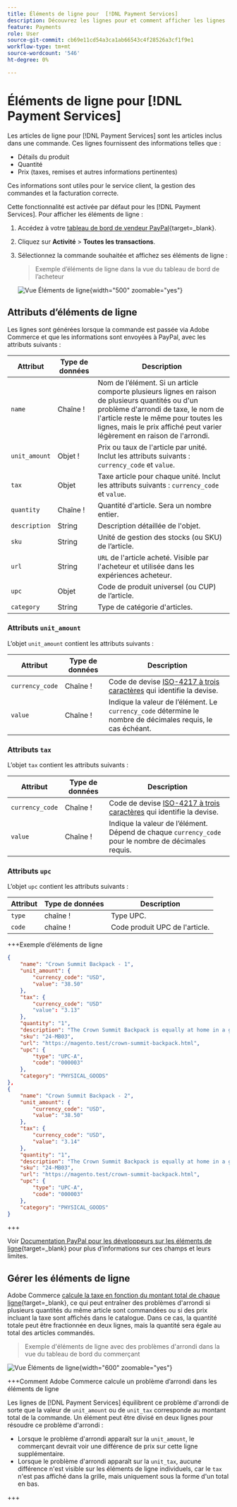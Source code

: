 ```yaml
---
title: Éléments de ligne pour  [!DNL Payment Services]
description: Découvrez les lignes pour et comment afficher les lignes  [!DNL Payment Services]  tableau de bord du commerçant.
feature: Payments
role: User
source-git-commit: cb69e11cd54a3ca1ab66543c4f28526a3cf1f9e1
workflow-type: tm+mt
source-wordcount: '546'
ht-degree: 0%

---
```


# Éléments de ligne pour [!DNL Payment Services]

Les articles de ligne pour [!DNL Payment Services] sont les articles inclus dans une commande. Ces lignes fournissent des informations telles que :

* Détails du produit
* Quantité
* Prix (taxes, remises et autres informations pertinentes)

Ces informations sont utiles pour le service client, la gestion des commandes et la facturation correcte.

Cette fonctionnalité est activée par défaut pour les [!DNL Payment Services]. Pour afficher les éléments de ligne :

1. Accédez à votre [tableau de bord de vendeur PayPal](https://www.paypal.com/merchant/){target=_blank}.

1. Cliquez sur **Activité** > **Toutes les transactions**.

1. Sélectionnez la commande souhaitée et affichez ses éléments de ligne :

   > Exemple d’éléments de ligne dans la vue du tableau de bord de l’acheteur

   ![Vue Éléments de ligne](assets/paypal-shopper-dashboard-line-items-view.png){width="500" zoomable="yes"}

## Attributs d’éléments de ligne

Les lignes sont générées lorsque la commande est passée via Adobe Commerce et que les informations sont envoyées à PayPal, avec les attributs suivants :

| Attribut | Type de données | Description |
| --- | --- | --- |
| `name` | Chaîne ! | Nom de l’élément. Si un article comporte plusieurs lignes en raison de plusieurs quantités ou d&#39;un problème d&#39;arrondi de taxe, le nom de l&#39;article reste le même pour toutes les lignes, mais le prix affiché peut varier légèrement en raison de l&#39;arrondi. |
| `unit_amount` | Objet ! | Prix ou taux de l&#39;article par unité. Inclut les attributs suivants : `currency_code` et `value`. |
| `tax` | Objet | Taxe article pour chaque unité. Inclut les attributs suivants : `currency_code` et `value`. |
| `quantity` | Chaîne ! | Quantité d&#39;article. Sera un nombre entier. |
| `description` | String | Description détaillée de l&#39;objet. |
| `sku` | String | Unité de gestion des stocks (ou SKU) de l’article. |
| `url` | String | `URL` de l&#39;article acheté. Visible par l&#39;acheteur et utilisée dans les expériences acheteur. |
| `upc` | Objet | Code de produit universel (ou CUP) de l’article. |
| `category` | String | Type de catégorie d&#39;articles. |

### Attributs `unit_amount`

L’objet `unit_amount` contient les attributs suivants :

| Attribut | Type de données | Description |
| --- | --- | --- |
| `currency_code` | Chaîne ! | Code de devise [ISO-4217 à trois caractères](https://developer.paypal.com/api/rest/reference/currency-codes/) qui identifie la devise. |
| `value` | Chaîne ! | Indique la valeur de l’élément. Le `currency_code` détermine le nombre de décimales requis, le cas échéant. |

### Attributs `tax`

L’objet `tax` contient les attributs suivants :

| Attribut | Type de données | Description |
| --- | --- | --- |
| `currency_code` | Chaîne ! | Code de devise [ISO-4217 à trois caractères](https://developer.paypal.com/api/rest/reference/currency-codes/) qui identifie la devise. |
| `value` | Chaîne ! | Indique la valeur de l’élément. Dépend de chaque `currency_code` pour le nombre de décimales requis. |

### Attributs `upc`

L’objet `upc` contient les attributs suivants :

| Attribut | Type de données | Description |
| --- | --- | --- |
| `type` | chaîne ! | Type UPC. |
| `code` | chaîne ! | Code produit UPC de l&#39;article. |

+++Exemple d’éléments de ligne

```json
{
    "name": "Crown Summit Backpack - 1",
    "unit_amount": {
        "currency_code": "USD",
        "value": "38.50"
    },
    "tax": {
        "currency_code": "USD"
        "value": "3.13"
    },
    "quantity": "1",
    "description": "The Crown Summit Backpack is equally at home in a gym locker, study cube or a pup tent, so be sure yours is packed with books,",
    "sku": "24-MB03",
    "url": "https://magento.test/crown-summit-backpack.html",
    "upc": {
        "type": "UPC-A",
        "code": "000003"
    },
    "category": "PHYSICAL_GOODS"
},
{
    "name": "Crown Summit Backpack - 2",
    "unit_amount": {
        "currency_code": "USD",
        "value": "38.50"
    },
    "tax": {
        "currency_code": "USD",
        "value": "3.14"
    },
    "quantity": "1",
    "description": "The Crown Summit Backpack is equally at home in a gym locker, study cube or a pup tent, so be sure yours is packed with books,",
    "sku": "24-MB03",
    "url": "https://magento.test/crown-summit-backpack.html",
    "upc": {
        "type": "UPC-A",
        "code": "000003"
    },
    "category": "PHYSICAL_GOODS"
}
```

+++

Voir [Documentation PayPal pour les développeurs sur les éléments de ligne](https://developer.paypal.com/docs/api/orders/v2/#definition-line_item){target=_blank} pour plus d’informations sur ces champs et leurs limites.

## Gérer les éléments de ligne

Adobe Commerce [calcule la taxe en fonction du montant total de chaque ligne](https://experienceleague.adobe.com/fr/docs/commerce-admin/stores-sales/site-store/taxes/taxes#warning-messages){target=_blank}, ce qui peut entraîner des problèmes d&#39;arrondi si plusieurs quantités du même article sont commandées ou si des prix incluant la taxe sont affichés dans le catalogue. Dans ce cas, la quantité totale peut être fractionnée en deux lignes, mais la quantité sera égale au total des articles commandés.

> Exemple d&#39;éléments de ligne avec des problèmes d&#39;arrondi dans la vue du tableau de bord du commerçant

![Vue Éléments de ligne](assets/line-items-example.png){width="600" zoomable="yes"}

+++Comment Adobe Commerce calcule un problème d’arrondi dans les éléments de ligne

Les lignes de [!DNL Payment Services] équilibrent ce problème d&#39;arrondi de sorte que la valeur de `unit_amount` ou de `unit_tax` corresponde au montant total de la commande. Un élément peut être divisé en deux lignes pour résoudre ce problème d&#39;arrondi :

* Lorsque le problème d&#39;arrondi apparaît sur la `unit_amount`, le commerçant devrait voir une différence de prix sur cette ligne supplémentaire.
* Lorsque le problème d&#39;arrondi apparaît sur la `unit_tax`, aucune différence n&#39;est visible sur les éléments de ligne individuels, car le `tax` n&#39;est pas affiché dans la grille, mais uniquement sous la forme d&#39;un total en bas.

+++
